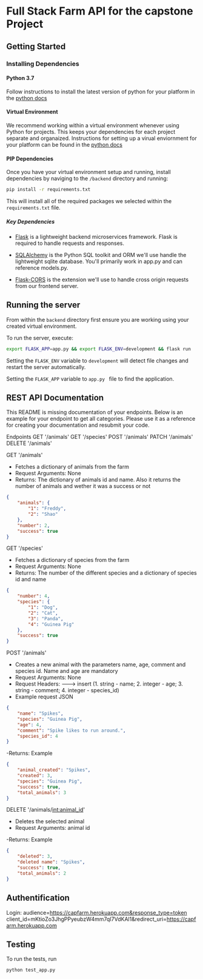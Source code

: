 # Full Stack Farm API for the capstone Project

## Getting Started

### Installing Dependencies

#### Python 3.7

Follow instructions to install the latest version of python for your platform in the [python docs](https://docs.python.org/3/using/unix.html#getting-and-installing-the-latest-version-of-python)

#### Virtual Environment

We recommend working within a virtual environment whenever using Python for projects. This keeps your dependencies for each project separate and organaized. Instructions for setting up a virual enviornment for your platform can be found in the [python docs](https://packaging.python.org/guides/installing-using-pip-and-virtual-environments/)

#### PIP Dependencies

Once you have your virtual environment setup and running, install dependencies by naviging to the `/backend` directory and running:

```bash
pip install -r requirements.txt
```

This will install all of the required packages we selected within the `requirements.txt` file.

##### Key Dependencies

- [Flask](http://flask.pocoo.org/)  is a lightweight backend microservices framework. Flask is required to handle requests and responses.

- [SQLAlchemy](https://www.sqlalchemy.org/) is the Python SQL toolkit and ORM we'll use handle the lightweight sqlite database. You'll primarily work in app.py and can reference models.py. 

- [Flask-CORS](https://flask-cors.readthedocs.io/en/latest/#) is the extension we'll use to handle cross origin requests from our frontend server. 


## Running the server

From within the `backend` directory first ensure you are working using your created virtual environment.

To run the server, execute:

```bash
export FLASK_APP=app.py && export FLASK_ENV=development && flask run
```

Setting the `FLASK_ENV` variable to `development` will detect file changes and restart the server automatically.

Setting the `FLASK_APP` variable to `app.py ` file to find the application. 

## REST API Documentation

This README is missing documentation of your endpoints. Below is an example for your endpoint to get all categories. Please use it as a reference for creating your documentation and resubmit your code. 

Endpoints
GET '/animals'
GET '/species'
POST '/animals'
PATCH '/animals'
DELETE '/animals'

GET '/animals'
- Fetches a dictionary of animals from the farm
- Request Arguments: None
- Returns: The dictionary of animals id and name. Also it returns the number of
animals and wether it was a success or not

```json
{
    "animals": {
        "1": "Freddy",
        "2": "Shao"
    },
    "number": 2,
    "success": true
}
```
GET '/species'
- Fetches a dictionary of species from the farm
- Request Arguments: None
- Returns: The number of the different species and a dictionary of species id and name
```json
{
    "number": 4,
    "species": {
        "1": "Dog",
        "2": "Cat",
        "3": "Panda",
        "4": "Guinea Pig"
    },
    "success": true
}
```
POST '/animals'
- Creates a new animal with the parameters name, age, comment and species id. Name and age are mandatory
- Request Arguments: None
- Request Headers:
---> insert (1. string - name; 2. integer - age; 3. string - comment; 4. integer - species_id)
- Example request JSON

```json
{
	"name": "Spikes",
	"species": "Guinea Pig",
    "age": 4,
    "comment": "Spike likes to run around.",
    "species_id": 4
}
```
-Returns: Example

```json
{
    "animal_created": "Spikes",
    "created": 3,
    "species": "Guinea Pig",
    "success": true,
    "total_animals": 3
}
```
DELETE '/animals/<int:animal_id>'
- Deletes the selected animal
- Request Arguments: animal id

-Returns: Example

```json
{
    "deleted": 3,
    "deleted name": "Spikes",
    "success": true,
    "total_animals": 2
}
```
## Authentification

Login: audience=https://capfarm.herokuapp.com&response_type=token
client_id=mKtioZo3JhgPPyeubzW4mm7qI7VdKAl1&redirect_uri=https://capfarm.herokuapp.com

## Testing
To run the tests, run
```
python test_app.py
```
